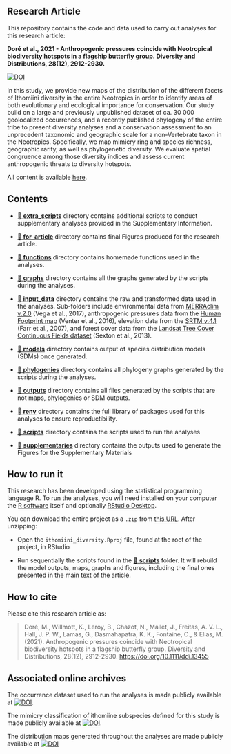 
<!-- README.md is generated from README.Rmd. Please edit that file -->

## Research Article

This repository contains the code and data used to carry out analyses
for this research article:

**Doré et al., 2021 - Anthropogenic pressures coincide with Neotropical
biodiversity hotspots in a flagship butterfly group. Diversity and
Distributions, 28(12), 2912-2930.**

[![DOI](https://zenodo.org/badge/DOI/10.1111/ddi.13455.svg)](https://doi.org/10.1111/ddi.13455)

In this study, we provide new maps of the distribution of the different
facets of Ithomiini diversity in the entire Neotropics in order to
identify areas of both evolutionary and ecological importance for
conservation. Our study build on a large and previously unpublished
dataset of ca. 30 000 geolocalized occurrences, and a recently published
phylogeny of the entire tribe to present diversity analyses and a
conservation assessment to an unprecedent taxonomic and geographic scale
for a non-Vertebrate taxon in the Neotropics. Specifically, we map
mimicry ring and species richness, geographic rarity, as well as
phylogenetic diversity. We evaluate spatial congruence among those
diversity indices and assess current anthropogenic threats to diversity
hotspots.

All content is available
[here](https://github.com/MaelDore/ithomiini_diversity).

## Contents

- [:file_folder: **extra_scripts**](extra_scripts/) directory contains
  additional scripts to conduct supplementary analyses provided in the
  Supplementary Information.

- [:file_folder: **for_article**](for_article/) directory contains final
  Figures produced for the research article.

- [:file_folder: **functions**](functions/) directory contains homemade
  functions used in the analyses.

- [:file_folder: **graphs**](graphs/) directory contains all the graphs
  generated by the scripts during the analyses.

- [:file_folder: **input_data**](input_data/) directory contains the raw
  and transformed data used in the analyses. Sub-folders include
  environmental data from [MERRAclim
  v.2.0](https://doi.org/10.5061/dryad.s2v81) (Vega et al., 2017),
  anthropogenic pressures data from the [Human Footprint
  map](https://doi.org/10.1038/ncomms12558) (Venter et al., 2016),
  elevation data from the [SRTM v.4.1](http://srtm.csi.cgiar.org) (Farr
  et al., 2007), and forest cover data from the [Landsat Tree Cover
  Continuous Fields
  dataset](https://developers.google.com/earth-engine/datasets/catalog/NASA_MEASURES_GFCC_TC_v3)
  (Sexton et al., 2013).

- [:file_folder: **models**](models/) directory contains output of
  species distribution models (SDMs) once generated.

- [:file_folder: **phylogenies**](phylogenies/) directory contains all
  phylogeny graphs generated by the scripts during the analyses.

- [:file_folder: **outputs**](outputs/) directory contains all files
  generated by the scripts that are not maps, phylogenies or SDM
  outputs.

- [:file_folder: **renv**](renv/) directory contains the full library of
  packages used for this analyses to ensure reproductibility.

- [:file_folder: **scripts**](scripts/) directory contains the scripts
  used to run the analyses

- [:file_folder: **supplementaries**](supplementaries/) directory
  contains the outputs used to generate the Figures for the
  Supplementary Materials

## How to run it

This research has been developed using the statistical programming
language R. To run the analyses, you will need installed on your
computer the [R software](https://cloud.r-project.org/) itself and
optionally [RStudio
Desktop](https://rstudio.com/products/rstudio/download/).

You can download the entire project as a `.zip` from [this
URL](/archive/master.zip). After unzipping:

- Open the `ithomiini_diversity.Rproj` file, found at the root of the
  project, in RStudio

- Run sequentially the scripts found in the [:file_folder:
  **scripts**](scripts/) folder. It will rebuild the model outputs,
  maps, graphs and figures, including the final ones presented in the
  main text of the article.

## How to cite

Please cite this research article as:

> Doré, M., Willmott, K., Leroy, B., Chazot, N., Mallet, J., Freitas, A.
> V. L., Hall, J. P. W., Lamas, G., Dasmahapatra, K. K., Fontaine, C., &
> Elias, M. (2021). Anthropogenic pressures coincide with Neotropical
> biodiversity hotspots in a flagship butterfly group. Diversity and
> Distributions, 28(12), 2912-2930. <https://doi.org/10.1111/ddi.13455>

## Associated online archives

The occurrence dataset used to run the analyses is made publicly
available at
[![DOI](https://zenodo.org/badge/DOI/10.5281/zenodo.4696055.svg)](https://doi.org/10.5281/zenodo.4696055).

The mimicry classification of ithomiine subspecies defined for this
study is made publicly available at
[![DOI](https://zenodo.org/badge/DOI/10.5281/zenodo.5497876.svg)](https://doi.org/10.5281/zenodo.5497876).

The distribution maps generated throughout the analyses are made
publicly available at
[![DOI](https://zenodo.org/badge/DOI/10.5281/zenodo.4673446.svg)](https://doi.org/10.5281/zenodo.4673446)
